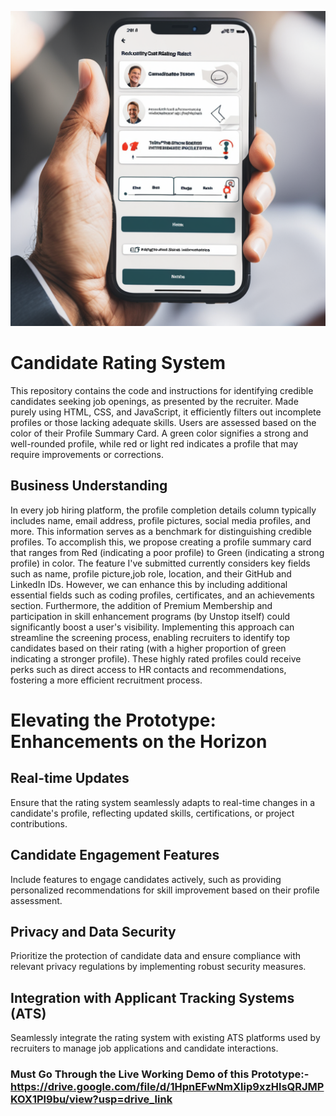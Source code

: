 ![jsr2](https://github.com/raj18verma/Candidate-Rating-System/blob/main/A%20modern%20and%20in%207a1eb0ba-15bf-4887-9982-744b281da50b.png)

# Candidate Rating System
This repository contains the code and instructions for identifying credible candidates seeking job openings, as presented by the recruiter. Made purely using HTML, CSS, and JavaScript, it efficiently filters out incomplete profiles or those lacking adequate skills. Users are assessed based on the color of their Profile Summary Card. A green color signifies a strong and well-rounded profile, while red or light red indicates a profile that may require improvements or corrections.

## Business Understanding
In every job hiring platform, the profile completion details column typically includes name, email address, profile pictures, social media profiles, and more. This information serves as a benchmark for distinguishing credible profiles. To accomplish this, we propose creating a profile summary card that ranges from Red (indicating a poor profile) to Green (indicating a strong profile) in color.
The feature I've submitted currently considers key fields such as name, profile picture,job role, location, and their GitHub and LinkedIn IDs. However, we can enhance this by including additional essential fields such as coding profiles, certificates, and an achievements section. Furthermore, the addition of Premium Membership and participation in skill enhancement programs (by Unstop itself) could significantly boost a user's visibility.
Implementing this approach can streamline the screening process, enabling recruiters to identify top candidates based on their rating (with a higher proportion of green indicating a stronger profile). These highly rated profiles could receive perks such as direct access to HR contacts and recommendations, fostering a more efficient recruitment process.

# Elevating the Prototype: Enhancements on the Horizon

## Real-time Updates
Ensure that the rating system seamlessly adapts to real-time changes in a candidate's profile, reflecting updated skills, certifications, or project contributions.
## Candidate Engagement Features
Include features to engage candidates actively, such as providing personalized recommendations for skill improvement based on their profile assessment.
## Privacy and Data Security
Prioritize the protection of candidate data and ensure compliance with relevant privacy regulations by implementing robust security measures.
## Integration with Applicant Tracking Systems (ATS)
Seamlessly integrate the rating system with existing ATS platforms used by recruiters to manage job applications and candidate interactions.


### Must Go Through the Live Working Demo of this Prototype:- https://drive.google.com/file/d/1HpnEFwNmXlip9xzHlsQRJMPKOX1Pl9bu/view?usp=drive_link

